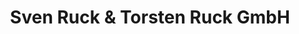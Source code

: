 ---
title: "Sven Ruck & Torsten Ruck GmbH"
url: /neumuenster/sven-ruck-und-torsten-ruck-gmbh/
shop: Autowerkstatt
---